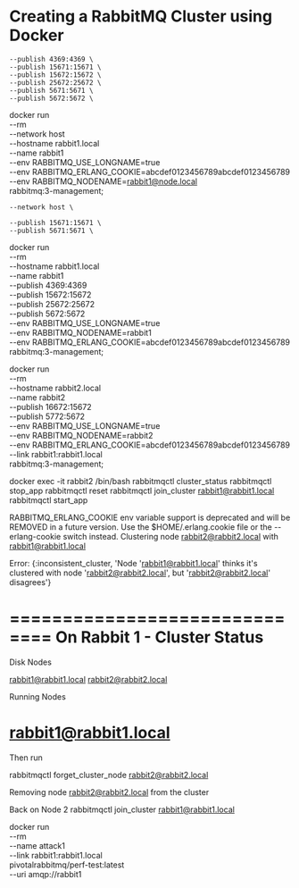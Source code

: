 
# Creating a RabbitMQ Cluster using Docker

    --publish 4369:4369 \
    --publish 15671:15671 \
    --publish 15672:15672 \
    --publish 25672:25672 \
    --publish 5671:5671 \
    --publish 5672:5672 \

docker run \
    --rm \
    --network host \
    --hostname rabbit1.local \
    --name rabbit1 \
    --env RABBITMQ_USE_LONGNAME=true \
    --env RABBITMQ_ERLANG_COOKIE=abcdef0123456789abcdef0123456789 \
    --env RABBITMQ_NODENAME=rabbit1@node.local \
    rabbitmq:3-management;


    --network host \

    --publish 15671:15671 \
    --publish 5671:5671 \

docker run \
    --rm \
    --hostname rabbit1.local \
    --name rabbit1 \
    --publish 4369:4369 \
    --publish 15672:15672 \
    --publish 25672:25672 \
    --publish 5672:5672 \
    --env RABBITMQ_USE_LONGNAME=true \
    --env RABBITMQ_NODENAME=rabbit1 \
    --env RABBITMQ_ERLANG_COOKIE=abcdef0123456789abcdef0123456789 \
    rabbitmq:3-management;


docker run \
    --rm \
    --hostname rabbit2.local \
    --name rabbit2 \
    --publish 16672:15672 \
    --publish 5772:5672 \
    --env RABBITMQ_USE_LONGNAME=true \
    --env RABBITMQ_NODENAME=rabbit2 \
    --env RABBITMQ_ERLANG_COOKIE=abcdef0123456789abcdef0123456789 \
    --link rabbit1:rabbit1.local \
    rabbitmq:3-management;

docker exec -it rabbit2 /bin/bash
rabbitmqctl cluster_status
rabbitmqctl stop_app
rabbitmqctl reset
rabbitmqctl join_cluster rabbit1@rabbit1.local
rabbitmqctl start_app

RABBITMQ_ERLANG_COOKIE env variable support is deprecated and will be REMOVED in a future version. Use the $HOME/.erlang.cookie file or the --erlang-cookie switch instead.
Clustering node rabbit2@rabbit2.local with rabbit1@rabbit1.local

Error:
{:inconsistent_cluster, 'Node \'rabbit1@rabbit1.local\' thinks it\'s clustered with node \'rabbit2@rabbit2.local\', but \'rabbit2@rabbit2.local\' disagrees'}


==============================
On Rabbit 1 - Cluster Status
==============================
Disk Nodes

rabbit1@rabbit1.local
rabbit2@rabbit2.local

Running Nodes

rabbit1@rabbit1.local
==============================

Then run

rabbitmqctl forget_cluster_node rabbit2@rabbit2.local

Removing node rabbit2@rabbit2.local from the cluster

Back on Node 2
rabbitmqctl join_cluster rabbit1@rabbit1.local


docker run \
    --rm \
    --name attack1 \
    --link rabbit1:rabbit1.local \
    pivotalrabbitmq/perf-test:latest \
    --uri amqp://rabbit1
